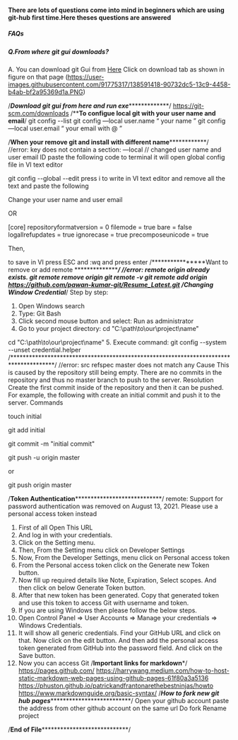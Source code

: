 #### There are lots of questions come into mind in beginners which are using git-hub first time.Here theses questions are answered 

##### FAQs
#####  Q.From where git gui downloads?
A. You can download git Gui from [Here](https://git-scm.com/downloads)
Click on  download tab as shown in figure on that page
(https://user-images.githubusercontent.com/91775317/138591418-90732dc5-13c9-4458-b4ab-bf2a95369d1a.PNG)



/*********************Download git gui from here and run exe**********************************/
https://git-scm.com/downloads
/**********************To configue local git with your user name and email********************/
git config --list
git config —local user.name “ your name ”
git config —local user.email “ your email with @ ”

/**************When your remove git and install with different name**************************/
//error: key does not contain a section: —local
// changed user name and user email ID
paste the following code to terminal it will open global config file in VI text editor

git config --global --edit
press i to write in VI text editor and remove all the text and paste the following

Change your user name and user email 

OR

[core]
repositoryformatversion = 0
filemode = true
bare = false
logallrefupdates = true
ignorecase = true
precomposeunicode = true

Then,

to save in VI press ESC and :wq and press enter
/****************Want to remove or add remote  *******************************************/
//error: remote origin already exists.
git remote remove origin
git remote -v
git remote add origin https://github.com/pawan-kumar-git/Resume_Latest.git
/*****************Changing Window Credential**********************************************/
Step by step:
1. Open Windows search
2. Type: Git Bash
3. Click second mouse button and select: Run as administrator
4. Go to your project directory:
cd "C:\path\to\our\project\name"

cd "C:\path\to\our\project\name"
5. Execute command:
git config --system --unset credential.helper
/**************************************************************************************/
//error: src refspec master does not match any
Cause
This is caused by the repository still being empty. There are no commits in the repository
 and thus no master branch to push to the server.
Resolution
Create the first commit inside of the repository and then it can be pushed. For example, the
 following with create an initial commit and push it to the server.
Commands

touch initial

git add initial

git commit -m "initial commit"

git push -u origin master

or

git push  origin master

/****************************Token Authentication********************************************************/
remote: Support for password authentication was removed on August 13, 2021. Please use a personal access
token instead
1. First of all Open This URL
2. And log in with your credentials.
3. Click on the Setting menu.
4. Then, From the Setting menu click on Developer Settings
5. Now, From the Developer Settings, menu click on Personal access token
6. From the Personal access token click on the Generate new Token button.
7. Now fill up required details like Note, Expiration, Select scopes. And then click on below Generate Token button.
8. After that new token has been generated. Copy that generated token and use this token to access Git with username
 and token.
10. If you are using Windows then please follow the below steps.
11. Open Control Panel => User Accounts => Manage your credentials => Windows Credentials.
12. It will show all generic credentials. Find your GitHub URL and click on that. Now click on the edit button. And then 
add the personal access token  generated from GitHub into the password field. And click on the Save button.
13. Now you can access Git
/********************************Important links for markdown*********************************/
https://pages.github.com/
https://harrywang.medium.com/how-to-host-static-markdown-web-pages-using-github-pages-61f80a3a5136
https://phuston.github.io/patrickandfrantonarethebestninjas/howto
https://www.markdownguide.org/basic-syntax/
/***********How to fork new git hub pages*************************************/
Open your github account
paste the address from other github account on the same url
Do fork
Rename project

/********************************End of File************************************************************/
